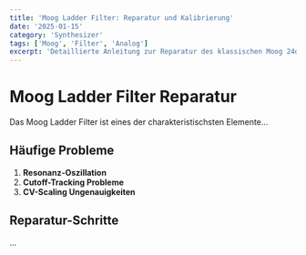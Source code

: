 ```yaml
---
title: 'Moog Ladder Filter: Reparatur und Kalibrierung'
date: '2025-01-15'
category: 'Synthesizer'
tags: ['Moog', 'Filter', 'Analog']
excerpt: 'Detaillierte Anleitung zur Reparatur des klassischen Moog 24dB/Oct Tiefpassfilters...'
---
```


# Moog Ladder Filter Reparatur

Das Moog Ladder Filter ist eines der charakteristischsten Elemente...

## Häufige Probleme

1. **Resonanz-Oszillation**
2. **Cutoff-Tracking Probleme**
3. **CV-Scaling Ungenauigkeiten**

## Reparatur-Schritte

...
